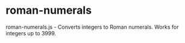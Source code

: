 # roman-numerals

roman-numerals.js - Converts integers to Roman numerals. Works for integers up to 3999.

